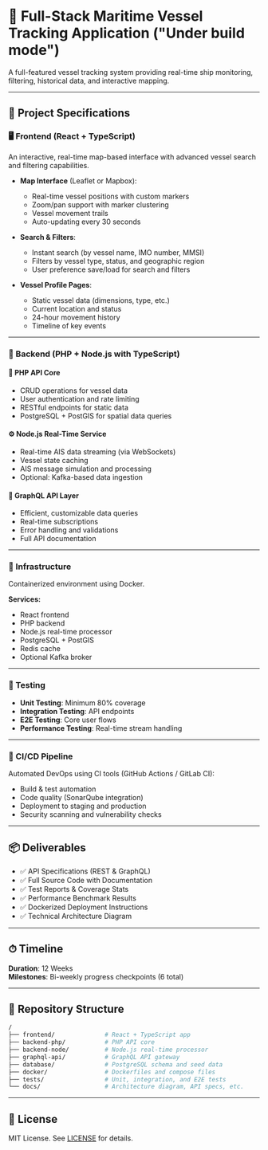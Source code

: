 # 🚢 Full-Stack Maritime Vessel Tracking Application ("Under build mode")

A full-featured vessel tracking system providing real-time ship monitoring, filtering, historical data, and interactive mapping.

---

## 📌 Project Specifications

### 🖥️ Frontend (React + TypeScript)

An interactive, real-time map-based interface with advanced vessel search and filtering capabilities.

- **Map Interface** (Leaflet or Mapbox):
  - Real-time vessel positions with custom markers
  - Zoom/pan support with marker clustering
  - Vessel movement trails
  - Auto-updating every 30 seconds

- **Search & Filters**:
  - Instant search (by vessel name, IMO number, MMSI)
  - Filters by vessel type, status, and geographic region
  - User preference save/load for search and filters

- **Vessel Profile Pages**:
  - Static vessel data (dimensions, type, etc.)
  - Current location and status
  - 24-hour movement history
  - Timeline of key events

---

### 🧠 Backend (PHP + Node.js with TypeScript)

#### 🐘 PHP API Core
- CRUD operations for vessel data
- User authentication and rate limiting
- RESTful endpoints for static data
- PostgreSQL + PostGIS for spatial data queries

#### ⚙️ Node.js Real-Time Service
- Real-time AIS data streaming (via WebSockets)
- Vessel state caching
- AIS message simulation and processing
- Optional: Kafka-based data ingestion

#### 🧬 GraphQL API Layer
- Efficient, customizable data queries
- Real-time subscriptions
- Error handling and validations
- Full API documentation

---

### 🧱 Infrastructure

Containerized environment using Docker.

**Services:**
- React frontend
- PHP backend
- Node.js real-time processor
- PostgreSQL + PostGIS
- Redis cache
- Optional Kafka broker

---

### 🧪 Testing

- **Unit Testing**: Minimum 80% coverage
- **Integration Testing**: API endpoints
- **E2E Testing**: Core user flows
- **Performance Testing**: Real-time stream handling

---

### 🚀 CI/CD Pipeline

Automated DevOps using CI tools (GitHub Actions / GitLab CI):

- Build & test automation
- Code quality (SonarQube integration)
- Deployment to staging and production
- Security scanning and vulnerability checks

---

## 📦 Deliverables

- ✅ API Specifications (REST & GraphQL)
- ✅ Full Source Code with Documentation
- ✅ Test Reports & Coverage Stats
- ✅ Performance Benchmark Results
- ✅ Dockerized Deployment Instructions
- ✅ Technical Architecture Diagram

---

## ⏱ Timeline

**Duration**: 12 Weeks  
**Milestones**: Bi-weekly progress checkpoints (6 total)

---

## 📂 Repository Structure

```bash
/
├── frontend/              # React + TypeScript app
├── backend-php/           # PHP API core
├── backend-node/          # Node.js real-time processor
├── graphql-api/           # GraphQL API gateway
├── database/              # PostgreSQL schema and seed data
├── docker/                # Dockerfiles and compose files
├── tests/                 # Unit, integration, and E2E tests
└── docs/                  # Architecture diagram, API specs, etc.
```

---

## 📄 License

MIT License. See [LICENSE](./LICENSE) for details.
